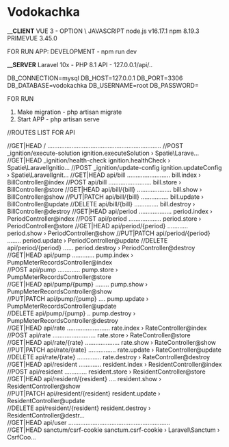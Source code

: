 ﻿# Vodokachka

________CLIENT______
VUE 3 - OPTION \ JAVASCRIPT
node.js v16.17.1
npm 8.19.3
PRIMEVUE 3.45.0

FOR RUN APP:
DEVELOPMENT - npm run dev


________SERVER______
Laravel 10x - PHP 8.1 
API - 127.0.0.1/api/..

DB_CONNECTION=mysql
DB_HOST=127.0.0.1
DB_PORT=3306
DB_DATABASE=vodokachka
DB_USERNAME=root
DB_PASSWORD=

FOR RUN 
1. Make migration - php artisan migrate 
2. Start APP - php artisan serve

//ROUTES LIST FOR API

//GET|HEAD        / .................................................................. 
//POST            _ignition/execute-solution ignition.executeSolution › Spatie\Larave…
//GET|HEAD        _ignition/health-check ignition.healthCheck › Spatie\LaravelIgnitio…
//POST            _ignition/update-config ignition.updateConfig › Spatie\LaravelIgnit…
//GET|HEAD        api/bill ......................... bill.index › BillController@index
//POST            api/bill ......................... bill.store › BillController@store
//GET|HEAD        api/bill/{bill} .................... bill.show › BillController@show
//PUT|PATCH       api/bill/{bill} ................ bill.update › BillController@update
//DELETE          api/bill/{bill} .............. bill.destroy › BillController@destroy
//GET|HEAD        api/period ................... period.index › PeriodController@index
//POST            api/period ................... period.store › PeriodController@store
//GET|HEAD        api/period/{period} ............ period.show › PeriodController@show
//PUT|PATCH       api/period/{period} ........ period.update › PeriodController@update
//DELETE          api/period/{period} ...... period.destroy › PeriodController@destroy  
//GET|HEAD        api/pump ............. pump.index › PumpMeterRecordsController@index  
//POST            api/pump ............. pump.store › PumpMeterRecordsController@store  
//GET|HEAD        api/pump/{pump} ........ pump.show › PumpMeterRecordsController@show  
//PUT|PATCH       api/pump/{pump} .... pump.update › PumpMeterRecordsController@update  
//DELETE          api/pump/{pump} .. pump.destroy › PumpMeterRecordsController@destroy  
//GET|HEAD        api/rate ......................... rate.index › RateController@index  
//POST            api/rate ......................... rate.store › RateController@store  
//GET|HEAD        api/rate/{rate} .................... rate.show › RateController@show  
//PUT|PATCH       api/rate/{rate} ................ rate.update › RateController@update  
//DELETE          api/rate/{rate} .............. rate.destroy › RateController@destroy  
//GET|HEAD        api/resident ............. resident.index › ResidentController@index  
//POST            api/resident ............. resident.store › ResidentController@store  
//GET|HEAD        api/resident/{resident} .... resident.show › ResidentController@show  
//PUT|PATCH       api/resident/{resident} resident.update › ResidentController@update   
//DELETE          api/resident/{resident} resident.destroy › ResidentController@destr…  
//GET|HEAD        api/user ...........................................................  
//GET|HEAD        sanctum/csrf-cookie sanctum.csrf-cookie › Laravel\Sanctum › CsrfCoo… 



